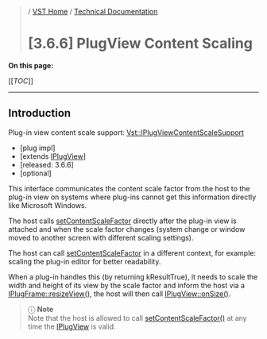 >/ [VST Home](../../../index.md) / [Technical Documentation](../../Index.md)
>
># [3.6.6] PlugView Content Scaling

**On this page:**

[[_TOC_]]

---

## Introduction

Plug-in view content scale support: [Vst::IPlugViewContentScaleSupport](https://steinbergmedia.github.io/vst3_doc/base/classSteinberg_1_1IPlugViewContentScaleSupport.html)

- [plug impl]
- [extends [IPlugView](https://steinbergmedia.github.io/vst3_doc/base/classSteinberg_1_1IPlugView.html)]
- [released: 3.6.6]
- [optional]

This interface communicates the content scale factor from the host to the plug-in view on systems where plug-ins cannot get this information directly like Microsoft Windows.

The host calls [setContentScaleFactor](https://steinbergmedia.github.io/vst3_doc/base/classSteinberg_1_1IPlugViewContentScaleSupport.html#af5b0fea85beba3cdcfeb8de66779f478) directly after the plug-in view is attached and when the scale factor changes (system change or window moved to another screen with different scaling settings).

The host can call [setContentScaleFactor](https://steinbergmedia.github.io/vst3_doc/base/classSteinberg_1_1IPlugViewContentScaleSupport.html#af5b0fea85beba3cdcfeb8de66779f478) in a different context, for example: scaling the plug-in editor for better readability.

When a plug-in handles this (by returning kResultTrue), it needs to scale the width and height of its view by the scale factor and inform the host via a [IPlugFrame::resizeView()](https://steinbergmedia.github.io/vst3_doc/base/classSteinberg_1_1IPlugFrame.html#a94f218315acd695606fff41166294d56), the host will then call [IPlugView::onSize()](https://steinbergmedia.github.io/vst3_doc/base/classSteinberg_1_1IPlugView.html#a3e741e55c2c047a4cc10f102661f5654).


>ⓘ **Note**<br>
>Note that the host is allowed to call [setContentScaleFactor()](https://steinbergmedia.github.io/vst3_doc/base/classSteinberg_1_1IPlugViewContentScaleSupport.html#af5b0fea85beba3cdcfeb8de66779f478) at any time the [IPlugView](https://steinbergmedia.github.io/vst3_doc/base/classSteinberg_1_1IPlugView.html) is valid.